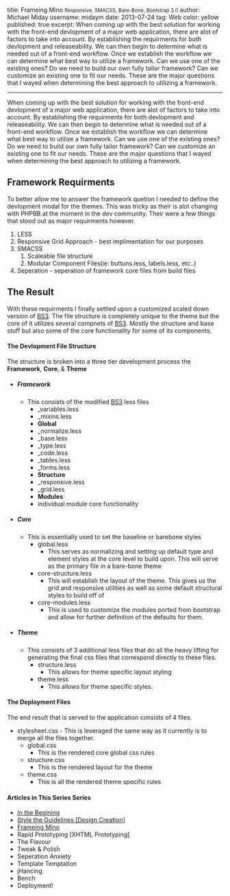 title: Frameing Mino <small>Responsive, SMACSS, Bare-Bone, Bootstrap 3.0</small>
author: Michael Miday
username: midaym
date: 2013-07-24
tag: Web
color: yellow
published: true
excerpt: When coming up with the best solution for working with the front-end devlopment of a major web application, there are alot of factors to take into account. By establishing the requirments for both devlopment and releaseability. We can then begin to determine what is needed out of a front-end workflow. Once we establish the workflow we can determine what best way to utilize a framework. Can we use one of the existing ones? Do we need to build our own fully tailor framework? Can we customize an existing one to fit our needs. These are the major questions that I wayed when determining the best approach to utilizing a framework.

---

When coming up with the best solution for working with the front-end devlopment of a major web application, there are alot of factors to take into account. By establishing the requirments for both devlopment and releaseability. We can then begin to determine what is needed out of a front-end workflow. Once we establish the workflow we can determine what best way to utilize a framework. Can we use one of the existing ones? Do we need to build our own fully tailor framework? Can we customize an existing one to fit our needs. These are the major questions that I wayed when determining the best approach to utilizing a framework.

## Framework Requirments
To better allow me to answer the framework quetion I needed to define the devlopment modal for the themes. This was tricky as their is alot changing with PHPBB at the moment in the dev community. Their were a few things that stood out as major requirments however.

1. LESS
2. Responsive Grid Approach - best implimentation for our purposes
3. SMACSS
	1. Scaleable file structure
	2. Modular Component Files(ie: buttuns.less, labels.less, etc..)
4. Seperation - seperation of framework core files from build files

## The Result
With these requirments I finally settled upon a customized scaled down version of [BS3][1]. The file structure is completely unique to the theme but the core of it utilizes several compnets of [BS3][1]. Mostly the structure and base stuff but also some of the core functionality for some of its components.

#### The Devlopment File Structure
The structure is broken into a three tier development process the **Framework**, **Core**, & **Theme**

- ##### **Framework** 
	- This consists of the modified [BS3][1] less files
		- _variables.less
		- _mixins.less
		- **Global**
		- _normalize.less
		- _base.less
		- _type.less
		- _code.less
		- _tables.less
		- _forms.less
		- **Structure**
		- _responsive.less
		- _grid.less
		- **Modules**
		- individual module core functionality

- ##### **Core** 
	- This is essentially used to set the baseline or barebone styles
		- global.less
			- This serves as normalizing and setting up default type and element styles at the core level to build upon. This will serve as the primary file in a bare-bone theme
		- core-structure.less
			- This will establish the layout of the theme. This gives us the grid and responsive utilities as well as some default structural styles to build off of
		- core-modules.less
			- This is used to customize the modules ported from bootstrap and allow for further definition of the defaults for them.

- ##### **Theme** 
	- This consists of 3 additional less files that do all the heavy lifting for generating the final css files that correspond directly to these files.
		- structure.less
			- This allows for theme specific layout styling
		- theme.less
			- This allows for theme specific styles.

#### The Deployment Files
The end result that is served to the application consists of 4 files.

- stylesheet.css - This is leveraged the same way as it currently is to merge all the files together.
	- global.css
		- This is the rendered core global css rules
	- structure.css
		- This is the rendered layout for the theme
	- theme.css
		- This is all the rendered theme specific rules


#### Articles in This Series Series
*	[In the Begining][artice1] 
*	[Style the Guidelines [Design Creation]][article2]
*	[Frameing Mino][article3]
*	Rapid Prototyping [XHTML Prototyping]
*	The Flavour 
*	Tweak & Polish 
*	Seperation Anxiety
*	Template Temptation
*	jHancing
*	Bench
*	Deployment!

[artice1]: http://www.midaym.com/new-themeing-project
[article2]: http://www.midaym.com/style-the-guidelines
[article3]: http://www.midaym.com/frameing-mino

[1]: https://github.com/twitter/bootstrap/tree/3.0.0-wip       "Bootstrap 3.0"